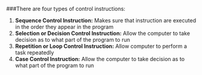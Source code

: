 ###There are four types of control instructions:

1. **Sequence Control Instruction:** Makes sure that instruction are executed in the order they appear in the program
2. **Selection or Decision Control Instruction:** Allow the computer to take decision as to what part of the program to run
3. **Repetition or Loop Control Instruction:** Allow computer to perform a task repeatedly
4. **Case Control Instruction:** Allow the computer to take decision as to what part of the program to run
